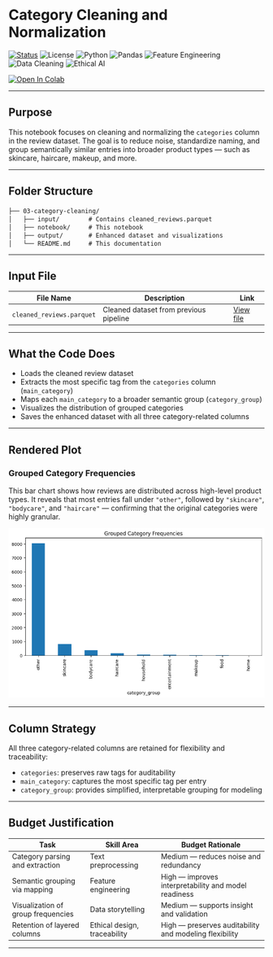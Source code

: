 #  Category Cleaning and Normalization

[![Status](https://img.shields.io/badge/status-active-brightgreen)](https://github.com/cwattsnogueira/rating-predictor-spam-detection-review-summarizer)
![License](https://img.shields.io/badge/license-MIT-blue)
![Python](https://img.shields.io/badge/python-3.10%2B-yellow)
![Pandas](https://img.shields.io/badge/pandas-2.0.3-orange)
![Feature Engineering](https://img.shields.io/badge/feature--engineering-semantic--grouping-purple)
![Data Cleaning](https://img.shields.io/badge/data--cleaning-✓-lightgrey)
![Ethical AI](https://img.shields.io/badge/ethics-traceable--design-green)

<a href="https://colab.research.google.com/github/cwattsnogueira/rating-predictor-spam-detection-review-summarizer/blob/main/03_category_cleaning.ipynb" target="_parent">
  <img src="https://colab.research.google.com/assets/colab-badge.svg" alt="Open In Colab"/>
</a>

---

##  Purpose

This notebook focuses on cleaning and normalizing the `categories` column in the review dataset. The goal is to reduce noise, standardize naming, and group semantically similar entries into broader product types — such as skincare, haircare, makeup, and more.

---

##  Folder Structure

```
├── 03-category-cleaning/
│   ├── input/        # Contains cleaned_reviews.parquet
│   ├── notebook/     # This notebook
│   ├── output/       # Enhanced dataset and visualizations
│   └── README.md     # This documentation
```

---

##  Input File

| File Name                | Description                              | Link |
|--------------------------|------------------------------------------|------|
| `cleaned_reviews.parquet`| Cleaned dataset from previous pipeline   | [ View file](../01-data-loader-review-clean/output/cleaned_reviews.parquet) |

---

##  What the Code Does

- Loads the cleaned review dataset
- Extracts the most specific tag from the `categories` column (`main_category`)
- Maps each `main_category` to a broader semantic group (`category_group`)
- Visualizes the distribution of grouped categories
- Saves the enhanced dataset with all three category-related columns

---

##  Rendered Plot

###  Grouped Category Frequencies
This bar chart shows how reviews are distributed across high-level product types. It reveals that most entries fall under `"other"`, followed by `"skincare"`, `"bodycare"`, and `"haircare"` — confirming that the original categories were highly granular.

![Grouped Category Frequencies](./output/grouped_category_frequencies.png)

---

##  Column Strategy

All three category-related columns are retained for flexibility and traceability:

- `categories`: preserves raw tags for auditability
- `main_category`: captures the most specific tag per entry
- `category_group`: provides simplified, interpretable grouping for modeling

---

##  Budget Justification

| Task                              | Skill Area                  | Budget Rationale |
|-----------------------------------|-----------------------------|------------------|
| Category parsing and extraction   | Text preprocessing          | Medium — reduces noise and redundancy |
| Semantic grouping via mapping     | Feature engineering         | High — improves interpretability and model readiness |
| Visualization of group frequencies| Data storytelling           | Medium — supports insight and validation |
| Retention of layered columns      | Ethical design, traceability| High — preserves auditability and modeling flexibility |

---

